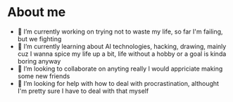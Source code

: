 # About me

- 🔭 I’m currently working on trying not to waste my life, so far I'm failing, but we fighting
- 🌱 I’m currently learning about AI technologies, hacking, drawing, mainly cuz I wanna spice my life up a bit, life without a hobby or a goal is kinda boring anyway
- 👯 I’m looking to collaborate on anyting really I would appriciate making some new friends
- 🤔 I’m looking for help with how to deal with procrastination, althought I'm pretty sure I have to deal with that myself 
